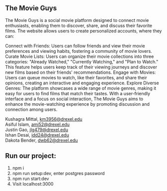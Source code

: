 ## The Movie Guys

The Movie Guys is a social movie platform designed to connect movie enthusiasts, enabling them to discover, share, and discuss their favorite films. The website allows users to create personalized accounts, where they can:

Connect with Friends: Users can follow friends and view their movie preferences and viewing habits, fostering a community of movie lovers.
Curate Movie Lists: Users can organize their movie collections into three categories: "Already Watched," "Currently Watching," and "Plan to Watch." This feature helps users keep track of their viewing journeys and discover new films based on their friends' recommendations.
Engage with Movies: Users can queue movies to watch, like their favorites, and share their opinions, creating an interactive and engaging experience.
Explore Diverse Genres: The platform showcases a wide range of movie genres, making it easy for users to find films that match their tastes.
With a user-friendly interface and a focus on social interaction, The Movie Guys aims to enhance the movie-watching experience by promoting discussion and connection among users.

Kushagra Mittal, km3956@drexel.edu  
Asiful Islam, ami52@drexel.edu  
Justin Gao, jlg479@drexel.edu  
Ishan Desai, idd24@drexel.edu  
Dakota Bender, dwb62@drexel.edu

## Run our project:

1. npm i
2. npm run setup:dev, enter postgres password
3. npm run start:dev
4. Visit localhost:3000
